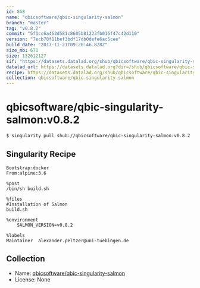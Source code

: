 ```yaml
---
id: 868
name: "qbicsoftware/qbic-singularity-salmon"
branch: "master"
tag: "v0.8.2"
commit: "5f1cc6a462d581c8605b81223fb016f47c42d110"
version: "7ecb78f11bef3bdf17db0defe6ac5cee"
build_date: "2017-11-21T09:20:46.828Z"
size_mb: 671
size: 132612127
sif: "https://datasets.datalad.org/shub/qbicsoftware/qbic-singularity-salmon/v0.8.2/2017-11-21-5f1cc6a4-7ecb78f1/7ecb78f11bef3bdf17db0defe6ac5cee.simg"
datalad_url: https://datasets.datalad.org?dir=/shub/qbicsoftware/qbic-singularity-salmon/v0.8.2/2017-11-21-5f1cc6a4-7ecb78f1/
recipe: https://datasets.datalad.org/shub/qbicsoftware/qbic-singularity-salmon/v0.8.2/2017-11-21-5f1cc6a4-7ecb78f1/Singularity
collection: qbicsoftware/qbic-singularity-salmon
---
```


# qbicsoftware/qbic-singularity-salmon:v0.8.2

```bash
$ singularity pull shub://qbicsoftware/qbic-singularity-salmon:v0.8.2
```

## Singularity Recipe

```singularity
Bootstrap:docker
From:alpine:3.6

%post
/bin/sh build.sh

%files
#Installation of Salmon
build.sh

%environment
    SALMON_VERSION=v0.8.2

%labels
Maintainer	alexander.peltzer@uni-tuebingen.de
```

## Collection

 - Name: [qbicsoftware/qbic-singularity-salmon](https://github.com/qbicsoftware/qbic-singularity-salmon)
 - License: None

